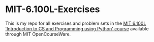 # MIT-6.100L-Exercises
This is my repo for all exercises and problem sets in the [MIT 6.100L 'Introduction to CS and Programming using Python' course](https://ocw.mit.edu/courses/6-100l-introduction-to-cs-and-programming-using-python-fall-2022/) available through MIT OpenCourseWare.
